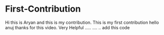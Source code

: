 # First-Contribution
Hi this is Aryan and this is my contribution.
This is my first contribution
hello anuj thanks for this video. Very Helpful
.....
....
..
add this code